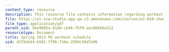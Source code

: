 ```yaml
---
content_type: resource
description: This resource file contains information regarding workout schedule.
file: https://ol-ocw-studio-app-qa.s3.amazonaws.com/courses/es-010-chemistry-of-sports-spring-2013/d1f5eb44b501ff9b716a259dc56d7a96_MITES_010S13_workout_sche.pdf
file_type: application/pdf
parent_uid: 9ae9005a-81dd-cb46-75f0-aec066b6e212
resourcetype: Document
title: Spring 2013 PE workout schedule
uid: d1f5eb44-b501-ff9b-716a-259dc56d7a96
---
```

